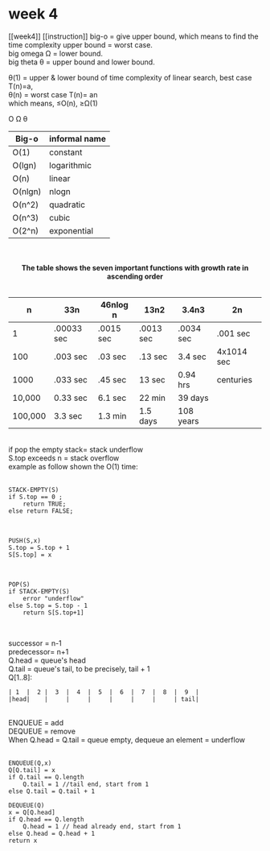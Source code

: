 
# week 4

[[week4]]
[[instruction]]
big-o = give upper bound, which means to find the time complexity upper bound = worst case. <br>
big omega Ω = lower bound.<br>
big theta θ = upper bound and lower bound.<br>

θ(1) = upper & lower bound of time complexity of linear search, best case T(n)=a,<br>
θ(n) = worst case T(n)= an<br>
which means, ≤O(n), ≥Ω(1)<br>

O Ω θ

| Big-o   | informal name |
| ------- | ------------- |
| O(1)    | constant      |
| O(lgn)  | logarithmic   |
| O(n)    | linear        |
| O(nlgn) | nlogn         |
| O(n^2)  | quadratic     |
| O(n^3)  | cubic         |
| O(2^n)  | exponential   |

<br/>
<br/>

<center><b>The table shows the seven important functions with growth rate in ascending order</b></center>
<br/>

| n       | 33n        | 46nlog n  | 13n2      | 3.4n3     | 2n         |
| ------- | ---------- | --------- | --------- | --------- | ---------- |
| 1       | .00033 sec | .0015 sec | .0013 sec | .0034 sec | .001 sec   |
| 100     | .003 sec   | .03 sec   | .13 sec   | 3.4 sec   | 4x1014 sec |
| 1000    | .033 sec   | .45 sec   | 13 sec    | 0.94 hrs  | centuries  |
| 10,000  | 0.33 sec   | 6.1 sec   | 22 min    | 39 days   |            |
| 100,000 | 3.3 sec    | 1.3 min   | 1.5 days  | 108 years |            |

<br/>
if pop the empty stack= stack underflow<br/>
S.top exceeds n = stack overflow<br/>
example as follow shown the O(1) time:
<br/>
<br/>

```
STACK-EMPTY(S)
if S.top == 0 ;
    return TRUE;
else return FALSE;
```

<br/>

```
PUSH(S,x)
S.top = S.top + 1
S[S.top] = x
```

<br/>

```
POP(S)
if STACK-EMPTY(S)
    error "underflow"
else S.top = S.top - 1
    return S[S.top+1]
```

<br/>

successor = n-1 <br>
predecessor= n+1 <br>
Q.head = queue's head <br>
Q.tail = queue's tail, to be precisely, tail + 1 <br>
Q[1..8]:

```
| 1  |  2 |  3  |  4  |  5  |  6  |  7  |  8  |  9  |
|head|    |     |     |     |     |     |     | tail|
```

<br>
ENQUEUE = add <br>
DEQUEUE = remove <br>
When Q.head = Q.tail = queue empty, dequeue an element = underflow<br>
<br>

```
ENQUEUE(Q,x)
Q[Q.tail] = x
if Q.tail == Q.length
    Q.tail = 1 //tail end, start from 1
else Q.tail = Q.tail + 1
```

```
DEQUEUE(Q)
x = Q[Q.head]
if Q.head == Q.length
    Q.head = 1 // head already end, start from 1
else Q.head = Q.head + 1
return x
```

<br>
